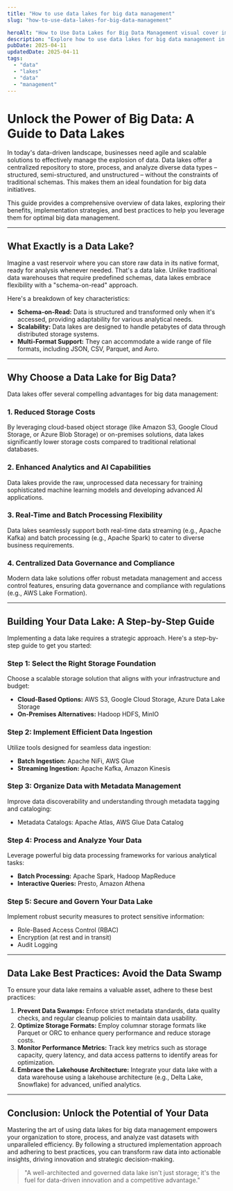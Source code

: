 ```yaml
---
title: "How to use data lakes for big data management"
slug: "how-to-use-data-lakes-for-big-data-management"

heroAlt: "How to Use Data Lakes for Big Data Management visual cover image"
description: "Explore how to use data lakes for big data management in this detailed guide, offering insights, strategies, and practical tips to enhance your understanding and application of the topic."
pubDate: 2025-04-11
updatedDate: 2025-04-11
tags:
  - "data"
  - "lakes"
  - "data"
  - "management"
---
```


# Unlock the Power of Big Data: A Guide to Data Lakes

In today's data-driven landscape, businesses need agile and scalable solutions to effectively manage the explosion of data. Data lakes offer a centralized repository to store, process, and analyze diverse data types – structured, semi-structured, and unstructured – without the constraints of traditional schemas. This makes them an ideal foundation for big data initiatives.

This guide provides a comprehensive overview of data lakes, exploring their benefits, implementation strategies, and best practices to help you leverage them for optimal big data management.

---

## What Exactly is a Data Lake?

Imagine a vast reservoir where you can store raw data in its native format, ready for analysis whenever needed. That's a data lake. Unlike traditional data warehouses that require predefined schemas, data lakes embrace flexibility with a "schema-on-read" approach.

Here's a breakdown of key characteristics:

- **Schema-on-Read:** Data is structured and transformed only when it's accessed, providing adaptability for various analytical needs.
- **Scalability:** Data lakes are designed to handle petabytes of data through distributed storage systems.
- **Multi-Format Support:** They can accommodate a wide range of file formats, including JSON, CSV, Parquet, and Avro.

---

## Why Choose a Data Lake for Big Data?

Data lakes offer several compelling advantages for big data management:

### 1. Reduced Storage Costs

By leveraging cloud-based object storage (like Amazon S3, Google Cloud Storage, or Azure Blob Storage) or on-premises solutions, data lakes significantly lower storage costs compared to traditional relational databases.

### 2. Enhanced Analytics and AI Capabilities

Data lakes provide the raw, unprocessed data necessary for training sophisticated machine learning models and developing advanced AI applications.

### 3. Real-Time and Batch Processing Flexibility

Data lakes seamlessly support both real-time data streaming (e.g., Apache Kafka) and batch processing (e.g., Apache Spark) to cater to diverse business requirements.

### 4. Centralized Data Governance and Compliance

Modern data lake solutions offer robust metadata management and access control features, ensuring data governance and compliance with regulations (e.g., AWS Lake Formation).

---

## Building Your Data Lake: A Step-by-Step Guide

Implementing a data lake requires a strategic approach. Here's a step-by-step guide to get you started:

### Step 1: Select the Right Storage Foundation

Choose a scalable storage solution that aligns with your infrastructure and budget:

- **Cloud-Based Options:** AWS S3, Google Cloud Storage, Azure Data Lake Storage
- **On-Premises Alternatives:** Hadoop HDFS, MinIO

### Step 2: Implement Efficient Data Ingestion

Utilize tools designed for seamless data ingestion:

- **Batch Ingestion:** Apache NiFi, AWS Glue
- **Streaming Ingestion:** Apache Kafka, Amazon Kinesis

### Step 3: Organize Data with Metadata Management

Improve data discoverability and understanding through metadata tagging and cataloging:

- Metadata Catalogs: Apache Atlas, AWS Glue Data Catalog

### Step 4: Process and Analyze Your Data

Leverage powerful big data processing frameworks for various analytical tasks:

- **Batch Processing:** Apache Spark, Hadoop MapReduce
- **Interactive Queries:** Presto, Amazon Athena

### Step 5: Secure and Govern Your Data Lake

Implement robust security measures to protect sensitive information:

- Role-Based Access Control (RBAC)
- Encryption (at rest and in transit)
- Audit Logging

---

## Data Lake Best Practices: Avoid the Data Swamp

To ensure your data lake remains a valuable asset, adhere to these best practices:

1.  **Prevent Data Swamps:** Enforce strict metadata standards, data quality checks, and regular cleanup policies to maintain data usability.
2.  **Optimize Storage Formats:** Employ columnar storage formats like Parquet or ORC to enhance query performance and reduce storage costs.
3.  **Monitor Performance Metrics:** Track key metrics such as storage capacity, query latency, and data access patterns to identify areas for optimization.
4.  **Embrace the Lakehouse Architecture:** Integrate your data lake with a data warehouse using a lakehouse architecture (e.g., Delta Lake, Snowflake) for advanced, unified analytics.

---

## Conclusion: Unlock the Potential of Your Data

Mastering the art of using data lakes for big data management empowers your organization to store, process, and analyze vast datasets with unparalleled efficiency. By following a structured implementation approach and adhering to best practices, you can transform raw data into actionable insights, driving innovation and strategic decision-making.

> "A well-architected and governed data lake isn't just storage; it's the fuel for data-driven innovation and a competitive advantage."

